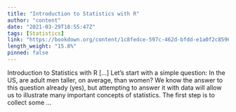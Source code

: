 ```yaml
---
title: "Introduction to Statistics with R"
author: "content"
date: "2021-03-29T18:55:47Z"
tags: [Statistics]
link: "https://bookdown.org/content/1c8fedce-597c-462d-bfdd-e1a0f2c8596d/"
length_weight: "15.8%"
pinned: false
---
```


Introduction to Statistics with R [...] Let’s start with a simple question: In the US, are adult men taller, on average, than women? We know the answer to this question already (yes), but attempting to answer it with data will allow us to illustrate many important concepts of statistics. The first step is to collect some ...

